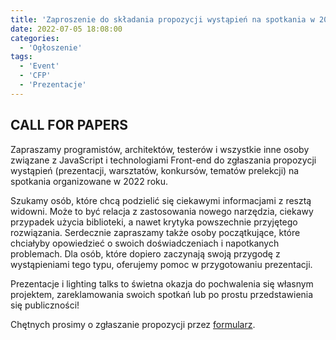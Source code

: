 ```yaml
---
title: 'Zaproszenie do składania propozycji wystąpień na spotkania w 2022 roku'
date: 2022-07-05 18:08:00
categories:
  - 'Ogłoszenie'
tags:
  - 'Event'
  - 'CFP'
  - 'Prezentacje'
---
```

## CALL FOR PAPERS

Zapraszamy programistów, architektów, testerów i wszystkie inne osoby związane z JavaScript i technologiami Front-end do zgłaszania propozycji wystąpień (prezentacji, warsztatów, konkursów, tematów prelekcji) na spotkania organizowane w 2022 roku.

Szukamy osób, które chcą podzielić się ciekawymi informacjami z resztą widowni. Może to być relacja z zastosowania nowego narzędzia, ciekawy przypadek użycia biblioteki, a nawet krytyka powszechnie przyjętego rozwiązania. Serdecznie zapraszamy także osoby początkujące, które chciałyby opowiedzieć o swoich doświadczeniach i napotkanych problemach. Dla osób, które dopiero zaczynają swoją przygodę z wystąpieniami tego typu, oferujemy pomoc w przygotowaniu prezentacji.

Prezentacje i lighting talks to świetna okazja do pochwalenia się własnym projektem, zareklamowania swoich spotkań lub po prostu przedstawienia się publiczności!

Chętnych prosimy o zgłaszanie propozycji przez [formularz](https://bit.ly/mjsktw-cfp).
